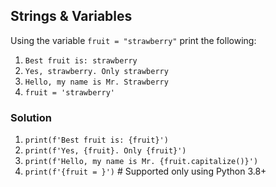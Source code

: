 ## Strings & Variables

Using the variable `fruit = "strawberry"` print the following:

1. `Best fruit is: strawberry`
2. `Yes, strawberry. Only strawberry`
3. `Hello, my name is Mr. Strawberry`
4. `fruit = 'strawberry'`

### Solution

1. `print(f'Best fruit is: {fruit}')`
2. `print(f'Yes, {fruit}. Only {fruit}')`
3. `print(f'Hello, my name is Mr. {fruit.capitalize()}')`
4. `print(f'{fruit = }')`  # Supported only using Python 3.8+
